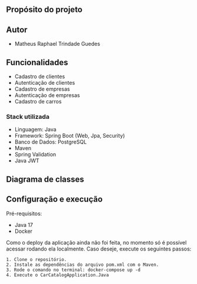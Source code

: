 
## Propósito do projeto

## Autor

- Matheus Raphael Trindade Guedes

## Funcionalidades

- Cadastro de clientes
- Autenticação de clientes
- Cadastro de empresas
- Autenticação de empresas
- Cadastro de carros

### Stack utilizada

- Linguagem: Java
- Framework: Spring Boot (Web, Jpa, Security)
- Banco de Dados: PostgreSQL
- Maven
- Spring Validation
- Java JWT

## Diagrama de classes

## Configuração e execução

Pré-requisitos:
- Java 17
- Docker

Como o deploy da aplicação ainda não foi feita, no momento só é possível acessar rodando ela localmente. Caso deseje, execute os seguintes passos:

    1. Clone o repositório.
    2. Instale as dependências do arquivo pom.xml com o Maven.
    3. Rode o comando no terminal: docker-compose up -d
    4. Execute o CarCatalogApplication.Java



